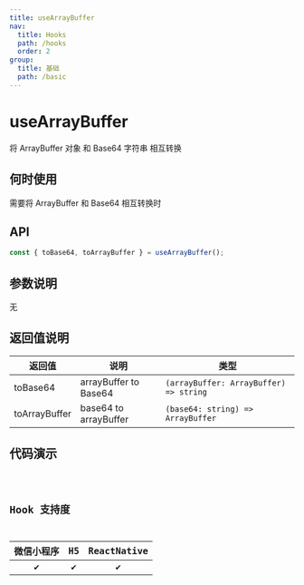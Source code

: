 ```yaml
---
title: useArrayBuffer
nav:
  title: Hooks
  path: /hooks
  order: 2
group:
  title: 基础
  path: /basic
---
```


# useArrayBuffer

将 ArrayBuffer 对象 和 Base64 字符串 相互转换

## 何时使用

需要将 ArrayBuffer 和 Base64 相互转换时

## API

```ts
const { toBase64, toArrayBuffer } = useArrayBuffer();
```

## 参数说明

无

## 返回值说明

| 返回值        | 说明                  | 类型                                   |
| ------------- | --------------------- | -------------------------------------- |
| toBase64      | arrayBuffer to Base64 | `(arrayBuffer: ArrayBuffer) => string` |
| toArrayBuffer | base64 to arrayBuffer | `(base64: string) => ArrayBuffer`      |

## 代码演示

<code src="useArrayBuffer/index" group="basic" />

## Hook 支持度

| 微信小程序 | H5  | ReactNative |
| :--------: | :-: | :---------: |
|     ✔️     | ✔️  |     ✔️      |
